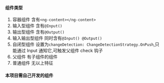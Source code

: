 #### 组件类型

1. 容器组件 含有`<ng-content></ng-content>`
2. 输入型组件 含有`@Input()`
3. 输出型组件 含有`@Output()`
4. 输入输出型组件 同时含有`@Input() @Output()`
5. 自闭型组件 设置为`changeDetection: ChangeDetectionStrategy.OnPush`,只能通过 Input 通知它,可触发父组件 check 钩子
6. 父组件 有子组件的组件
7. 普通组件 无以上特征

#### 本项目需自己开发的组件